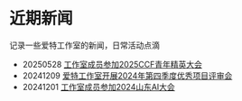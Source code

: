 # 近期新闻

记录一些爱特工作室的新闻，日常活动点滴

* 20250528 [工作室成员参加2025CCF青年精英大会](工作室成员参加CCF青年精英大会.md)
* 20241209 [爱特工作室开展2024年第四季度优秀项目评审会](工作室开展2024年第四季度优秀项目评审会.md)
* 20241201 [工作室成员参加2024山东AI大会](<工作室成员参加山东AI大会.md>)

